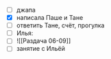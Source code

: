 - [ ] джапа 
- [x] написала Паше и Тане
- [ ] ответить Тане, счёт, прогулка
- [ ] Илья: 
- [ ] ![[Раздача 06-09]]
- [ ] занятие с Ильёй 